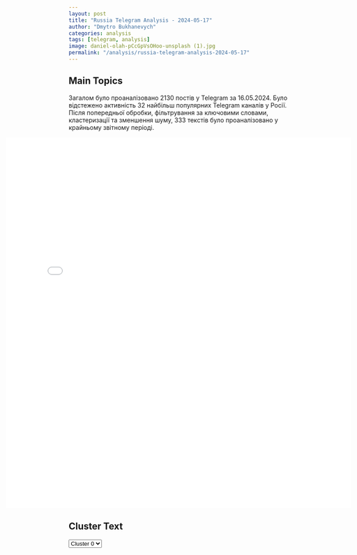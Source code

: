 ```yaml
---
layout: post
title: "Russia Telegram Analysis - 2024-05-17"
author: "Dmytro Bukhanevych"
categories: analysis
tags: [telegram, analysis]
image: daniel-olah-pCcGpVsOHoo-unsplash (1).jpg
permalink: "/analysis/russia-telegram-analysis-2024-05-17"
---
```


<style>
    /* Adjusting iframe-container styles */
    .wide-iframe-container {
        width: calc(100% + 30vw);  /* Extending the width */
        margin-left: -15vw;       /* Negative margin to push to the left */
        overflow: hidden;         /* In case the iframe content spills over */
    }

    .wide-iframe-container iframe {
        width: 100%;  /* Making the iframe take the full width of its container */
        border: none; /* Removing any borders from the iframe */
    }

    /* Toggle mechanism */
    .hidden {
        display: none;
    }
    
    .show-content-target:checked + .show-content {
        display: block;
    }
</style>

<h2>Main Topics</h2>
<p>Загалом було проаналізовано 2130 постів у Telegram за 16.05.2024. Було відстежено активність 32 найбільш популярних Telegram каналів у Росії. Після попередньої обробки, фільтрування за ключовими словами, кластеризації та зменшення шуму, 333 текстів було проаналізовано у крайньому звітному періоді.</p>
<!-- Embedding Main Plotly Visualization -->
<div class="wide-iframe-container">
    <iframe src="{{site.baseurl}}/visualizations/2024-05-17/fig_topics_time.html" height="850"></iframe>
</div>


<h2>Cluster Text</h2>

<!-- Dropdown to select a cluster -->
<select id="clusterSelector" onchange="displayClusterText()">
<option value="0">Cluster 0</option>
</select>

<!-- Display area for the selected cluster's text -->
<div id="clusterTextDisplay" class="hidden"></div>

<script type="text/javascript">
    var clusterDetails = {"0": "<b>Total Posts:</b> 17<br><b>Date:</b> 2024-05-16 09:32:11+00:00<br><b>Author:</b> rian_ru<br><b>Link:</b> https://t.me/s/rian_ru/245782<br><b>Subscribers:</b> 3209657<br><b>Text:</b> \u0422\u0435\u043a\u0441\u0442: \u0413\u043b\u0430\u0432\u043d\u043e\u0435 \u0438\u0437 \u0437\u0430\u044f\u0432\u043b\u0435\u043d\u0438\u044f \u043f\u043e \u0438\u0442\u043e\u0433\u0430\u043c \u043f\u0435\u0440\u0435\u0433\u043e\u0432\u043e\u0440\u043e\u0432 \u041f\u0443\u0442\u0438\u043d\u0430 \u0438 \u0421\u0438 \u0426\u0437\u0438\u043d\u044c\u043f\u0438\u043d\u0430 \u0432 \u041f\u0435\u043a\u0438\u043d\u0435:\u25aa\ufe0f\u0420\u043e\u0441\u0441\u0438\u044f \u043f\u0440\u0438\u0432\u0435\u0442\u0441\u0442\u0432\u0443\u0435\u0442 \u0433\u043e\u0442\u043e\u0432\u043d\u043e\u0441\u0442\u044c \u041a\u0438\u0442\u0430\u044f \u0438\u0433\u0440\u0430\u0442\u044c \u043a\u043e\u043d\u0441\u0442\u0440\u0443\u043a\u0442\u0438\u0432\u043d\u0443\u044e \u0440\u043e\u043b\u044c \u0432 \u0432\u043e\u043f\u0440\u043e\u0441\u0435 \u043f\u043e\u043b\u0438\u0442\u0438\u043a\u043e-\u0434\u0438\u043f\u043b\u043e\u043c\u0430\u0442\u0438\u0447\u0435\u0441\u043a\u043e\u0433\u043e \u0443\u0440\u0435\u0433\u0443\u043b\u0438\u0440\u043e\u0432\u0430\u043d\u0438\u044f \u0443\u043a\u0440\u0430\u0438\u043d\u0441\u043a\u043e\u0433\u043e \u043a\u0440\u0438\u0437\u0438\u0441\u0430.\u25aa\ufe0f\u041c\u043e\u0441\u043a\u0432\u0430 \u0438 \u041f\u0435\u043a\u0438\u043d \u043e\u0442\u043c\u0435\u0447\u0430\u044e\u0442 \u043d\u0435\u043e\u0431\u0445\u043e\u0434\u0438\u043c\u043e\u0441\u0442\u044c \u043f\u0440\u0435\u043a\u0440\u0430\u0449\u0435\u043d\u0438\u044f \u0448\u0430\u0433\u043e\u0432, \u0441\u043f\u043e\u0441\u043e\u0431\u0441\u0442\u0432\u0443\u044e\u0449\u0438\u0445 \u0437\u0430\u0442\u044f\u0433\u0438\u0432\u0430\u043d\u0438\u044e \u0431\u043e\u0435\u0432\u044b\u0445 \u0434\u0435\u0439\u0441\u0442\u0432\u0438\u0439 \u0438 \u044d\u0441\u043a\u0430\u043b\u0430\u0446\u0438\u0438 \u043a\u043e\u043d\u0444\u043b\u0438\u043a\u0442\u0430 \u043d\u0430 \u0423\u043a\u0440\u0430\u0438\u043d\u0435.\u25aa\ufe0f\u0420\u043e\u0441\u0441\u0438\u044f \u0438 \u041a\u0438\u0442\u0430\u0439 \u0434\u043e\u0433\u043e\u0432\u043e\u0440\u0438\u043b\u0438\u0441\u044c \u043f\u0440\u043e\u0434\u043e\u043b\u0436\u0430\u0442\u044c \u0443\u043a\u0440\u0435\u043f\u043b\u044f\u0442\u044c \u0441\u0442\u0440\u0430\u0442\u0435\u0433\u0438\u0447\u0435\u0441\u043a\u043e\u0435 \u043f\u0430\u0440\u0442\u043d\u0435\u0440\u0441\u0442\u0432\u043e \u0432 \u044d\u043d\u0435\u0440\u0433\u0435\u0442\u0438\u0447\u0435\u0441\u043a\u043e\u0439 \u0441\u0444\u0435\u0440\u0435.\u25aa\ufe0f\u0420\u0424 \u0438 \u041a\u041d\u0420 \u043e\u0441\u0443\u0436\u0434\u0430\u044e\u0442 \u0438\u043d\u0438\u0446\u0438\u0430\u0442\u0438\u0432\u044b \u043f\u043e \u0438\u0437\u044a\u044f\u0442\u0438\u044e \u0430\u043a\u0442\u0438\u0432\u043e\u0432 \u0438 \u0441\u043e\u0431\u0441\u0442\u0432\u0435\u043d\u043d\u043e\u0441\u0442\u0438 \u0438\u043d\u043e\u0441\u0442\u0440\u0430\u043d\u043d\u044b\u0445 \u0433\u043e\u0441\u0443\u0434\u0430\u0440\u0441\u0442\u0432 \u0438 \u043f\u043e\u0434\u0447\u0435\u0440\u043a\u0438\u0432\u0430\u044e\u0442 \u043f\u0440\u0430\u0432\u043e \u043d\u0430 \u043f\u0440\u0438\u043c\u0435\u043d\u0435\u043d\u0438\u0435 \u043e\u0442\u0432\u0435\u0442\u043d\u044b\u0445 \u043c\u0435\u0440.\u25aa\ufe0f\u041c\u043e\u0441\u043a\u0432\u0430 \u0438 \u041f\u0435\u043a\u0438\u043d \u0431\u0443\u0434\u0443\u0442 \u043e\u0442\u0441\u0442\u0430\u0438\u0432\u0430\u0442\u044c \u0441\u0432\u043e\u0438 \u0437\u0430\u043a\u043e\u043d\u043d\u044b\u0435 \u043f\u0440\u0430\u0432\u0430 \u0438 \u0438\u043d\u0442\u0435\u0440\u0435\u0441\u044b, \u043f\u0440\u043e\u0442\u0438\u0432\u043e\u0441\u0442\u043e\u044f\u0442\u044c \u043f\u043e\u043f\u044b\u0442\u043a\u0430\u043c \u043e\u0433\u0440\u0430\u043d\u0438\u0447\u0438\u0442\u044c \u0432\u043d\u0435\u0448\u043d\u0435\u043f\u043e\u043b\u0438\u0442\u0438\u0447\u0435\u0441\u043a\u0438\u0439 \u0438 \u044d\u043a\u043e\u043d\u043e\u043c\u0438\u0447\u0435\u0441\u043a\u0438\u0439 \u043f\u043e\u0442\u0435\u043d\u0446\u0438\u0430\u043b.\u25aa\ufe0f\u0420\u043e\u0441\u0441\u0438\u044f \u0438 \u041a\u0438\u0442\u0430\u0439 \u043d\u0430\u043c\u0435\u0440\u0435\u043d\u044b \u043f\u043e\u043e\u0449\u0440\u044f\u0442\u044c \u0441\u0432\u043e\u0438 \u0430\u0432\u0438\u0430\u043a\u043e\u043c\u043f\u0430\u043d\u0438\u0438 \u043a \u0443\u0432\u0435\u043b\u0438\u0447\u0435\u043d\u0438\u044e \u043a\u043e\u043b\u0438\u0447\u0435\u0441\u0442\u0432\u0430 \u0440\u0435\u0439\u0441\u043e\u0432 \u0438 \u0440\u0430\u0441\u0448\u0438\u0440\u0435\u043d\u0438\u044e \u0433\u0435\u043e\u0433\u0440\u0430\u0444\u0438\u0438 \u043f\u043e\u043b\u0435\u0442\u043e\u0432 \u043c\u0435\u0436\u0434\u0443 \u0441\u0442\u0440\u0430\u043d\u0430\u043c\u0438.\u25aa\ufe0f\u0420\u043e\u0441\u0441\u0438\u044f \u0438 \u041a\u0438\u0442\u0430\u0439 \u0434\u043e\u0433\u043e\u0432\u043e\u0440\u0438\u043b\u0438\u0441\u044c \u043d\u0430\u0440\u0430\u0449\u0438\u0432\u0430\u0442\u044c \u0434\u0432\u0443\u0441\u0442\u043e\u0440\u043e\u043d\u043d\u044e\u044e \u0442\u043e\u0440\u0433\u043e\u0432\u043b\u044e \u0438 \u043e\u043f\u0442\u0438\u043c\u0438\u0437\u0438\u0440\u043e\u0432\u0430\u0442\u044c \u0435\u0435 \u0441\u0442\u0440\u0443\u043a\u0442\u0443\u0440\u0443.\u25aa\ufe0f\u041c\u043e\u0441\u043a\u0432\u0430 \u0438 \u041f\u0435\u043a\u0438\u043d \u0431\u0443\u0434\u0443\u0442 \u0443\u0433\u043b\u0443\u0431\u043b\u044f\u0442\u044c \u0432\u0437\u0430\u0438\u043c\u043e\u0434\u0435\u0439\u0441\u0442\u0432\u0438\u0435 \u0432 \u0432\u043e\u0435\u043d\u043d\u043e\u0439 \u043e\u0431\u043b\u0430\u0441\u0442\u0438, \u0440\u0430\u0441\u0448\u0438\u0440\u044f\u0442\u044c \u043c\u0430\u0441\u0448\u0442\u0430\u0431\u044b \u0441\u043e\u0432\u043c\u0435\u0441\u0442\u043d\u044b\u0445 \u0443\u0447\u0435\u043d\u0438\u0439.\u25aa\ufe0f\u0420\u0424 \u0438 \u041a\u0438\u0442\u0430\u0439 \u043d\u0430\u043c\u0435\u0440\u0435\u043d\u044b \u0443\u0433\u043b\u0443\u0431\u043b\u044f\u0442\u044c \u0432\u0437\u0430\u0438\u043c\u043e\u0434\u0435\u0439\u0441\u0442\u0432\u0438\u0435 \u0432 \u0431\u043e\u0440\u044c\u0431\u0435 \u0441 \u043c\u0435\u0436\u0434\u0443\u043d\u0430\u0440\u043e\u0434\u043d\u044b\u043c \u0442\u0435\u0440\u0440\u043e\u0440\u0438\u0437\u043c\u043e\u043c \u0438 \u044d\u043a\u0441\u0442\u0440\u0435\u043c\u0438\u0437\u043c\u043e\u043c."};

    function displayClusterText() {
        var selectedLabel = document.getElementById("clusterSelector").value;
        var details = clusterDetails[selectedLabel];
        var textDiv = document.getElementById("clusterTextDisplay");
        textDiv.innerHTML = '<p>' + details + '</p>';
        textDiv.classList.remove('hidden');
    }
</script>

